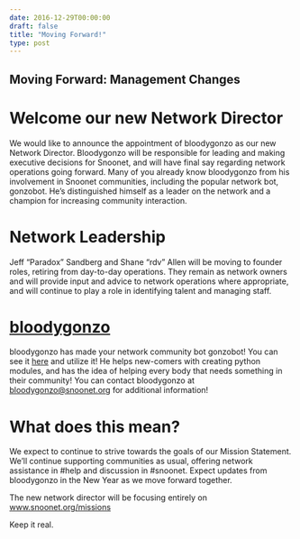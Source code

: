 ```yaml
--- 
date: 2016-12-29T00:00:00
draft: false
title: "Moving Forward!"
type: post
---
```


## Moving Forward: Management Changes

# Welcome our new Network Director
We would like to announce the appointment of bloodygonzo as our new Network Director.  Bloodygonzo will be responsible for leading and making executive decisions for Snoonet, and will have final say regarding network operations going forward.  Many of you already know bloodygonzo from his involvement in Snoonet communities, including the popular network bot, gonzobot.  He’s distinguished himself as a leader on the network and a champion for increasing community interaction.


# Network Leadership
Jeff “Paradox” Sandberg and Shane “rdv” Allen will be moving to founder roles, retiring from day-to-day operations.  They remain as network owners and will provide input and advice to network operations where appropriate, and will continue to play a role in identifying talent and managing staff.

# <a href="https://www.snoonet.org/bloodygonzo">bloodygonzo</a>
bloodygonzo has made your network community bot gonzobot! You can see it <a href="https://www.snoonet.org/gonzobot">here</a> and utilize it! He helps new-comers with creating python modules, and has the idea of helping every body that needs something in their community! You can contact bloodygonzo at bloodygonzo@snoonet.org for additional information!

# What does this mean?
We expect to continue to strive towards the goals of our Mission Statement.  We’ll continue supporting communities as usual, offering network assistance in #help and discussion in #snoonet.  Expect updates from bloodygonzo in the New Year as we move forward together.

The new network director will be focusing entirely on www.snoonet.org/missions

Keep it real.

